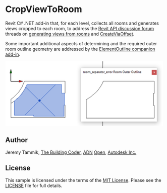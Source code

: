 # CropViewToRoom

Revit C# .NET add-in that, for each level, collects all rooms and generates views cropped to each room, to address
the [Revit API discussion forum](http://forums.autodesk.com/t5/revit-api-forum/bd-p/160) threads
on [generating views from rooms](https://forums.autodesk.com/t5/revit-api-forum/generate-views-from-rooms/m-p/9144449)
and [CreateViaOffset](https://forums.autodesk.com/t5/revit-api-forum/createviaoffset/m-p/9159500).

Some important additional aspects of determining and the required outer room outline geometry are addressed by
the [ElementOutline companion add-in](https://github.com/jeremytammik/ElementOutline).

<img src="img/room_separator_using_2d_booleans.png" alt="Room outline" title="Room outline" width="500"/> <!-- 1206 -->

## Author

Jeremy Tammik, [The Building Coder](http://thebuildingcoder.typepad.com), [ADN](http://www.autodesk.com/adn) [Open](http://www.autodesk.com/adnopen), [Autodesk Inc.](http://www.autodesk.com)


## License

This sample is licensed under the terms of the [MIT License](http://opensource.org/licenses/MIT).
Please see the [LICENSE](LICENSE) file for full details.

